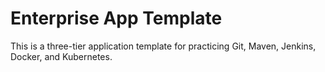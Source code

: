 # Enterprise App Template
This is a three-tier application template for practicing Git, Maven, Jenkins, Docker, and Kubernetes.
